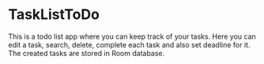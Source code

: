 # TaskListToDo
This is a todo list app where you can keep track of your tasks. 
Here you can edit a task, search, delete, complete each task and also set deadline for it.
The created tasks are stored in Room database.
